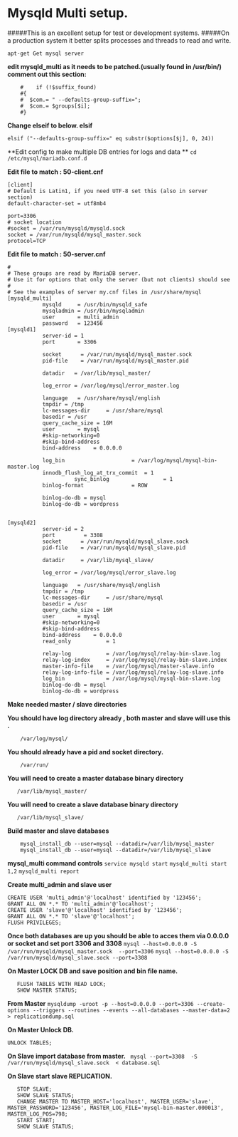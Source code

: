 # Mysqld Multi setup.

 #####This is an excellent setup for test or development systems.
 #####On a production system it better splits processes and threads to read and write.

```apt-get Get mysql server```

**edit mysqld_multi as it needs to be patched.(usually found in /usr/bin/)**
**comment out this section:**
```
    #    if (!$suffix_found)
    #{
    #  $com.= " --defaults-group-suffix=";
    #  $com.= $groups[$i];
    #}
```
**Change elseif to below. elsif**
```
elsif ("--defaults-group-suffix=" eq substr($options[$j], 0, 24))
```


**Edit config to make multiple DB entries for logs and data **
```cd  /etc/mysql/mariadb.conf.d```

**Edit file to match : 50-client.cnf**
```
[client]
# Default is Latin1, if you need UTF-8 set this (also in server section)
default-character-set = utf8mb4

port=3306
# socket location
#socket = /var/run/mysqld/mysqld.sock
socket = /var/run/mysqld/mysql_master.sock
protocol=TCP
```

**Edit file to match : 50-server.cnf**
```
#
# These groups are read by MariaDB server.
# Use it for options that only the server (but not clients) should see
#
# See the examples of server my.cnf files in /usr/share/mysql
[mysqld_multi]
           mysqld     = /usr/bin/mysqld_safe
           mysqladmin = /usr/bin/mysqladmin
           user       = multi_admin
           password   = 123456
[mysqld1]
           server-id = 1
           port       = 3306

           socket      = /var/run/mysqld/mysql_master.sock
           pid-file    = /var/run/mysqld/mysql_master.pid

           datadir   = /var/lib/mysql_master/

           log_error = /var/log/mysql/error_master.log

           language   = /usr/share/mysql/english
           tmpdir = /tmp
           lc-messages-dir     = /usr/share/mysql
           basedir = /usr
           query_cache_size = 16M
           user       = mysql
           #skip-networking=0
           #skip-bind-address
           bind-address    = 0.0.0.0

           log_bin                     = /var/log/mysql/mysql-bin-master.log
           innodb_flush_log_at_trx_commit  = 1
                     sync_binlog                 = 1
           binlog-format               = ROW

           binlog-do-db = mysql
           binlog-do-db = wordpress


[mysqld2]
           server-id = 2
           port         = 3308
           socket      = /var/run/mysqld/mysql_slave.sock
           pid-file    = /var/run/mysqld/mysql_slave.pid

           datadir     = /var/lib/mysql_slave/

           log_error = /var/log/mysql/error_slave.log

           language   = /usr/share/mysql/english
           tmpdir = /tmp
           lc-messages-dir     = /usr/share/mysql
           basedir = /usr
           query_cache_size = 16M
           user       = mysql
           #skip-networking=0
           #skip-bind-address
           bind-address    = 0.0.0.0
           read_only           = 1

           relay-log           = /var/log/mysql/relay-bin-slave.log
           relay-log-index     = /var/log/mysql/relay-bin-slave.index
           master-info-file    = /var/log/mysql/master-slave.info
           relay-log-info-file = /var/log/mysql/relay-log-slave.info
           log_bin             = /var/log/mysql/mysql-bin-slave.log
           binlog-do-db = mysql
           binlog-do-db = wordpress
```

**Make needed master / slave directories**

**You should have log directory already , both master and slave will use this .**
```
    /var/log/mysql/
```
**You should already have a pid and socket directory.**
```
    /var/run/
```
**You will need to create a master database binary directory**
```
   /var/lib/mysql_master/
```
**You will need to create a slave database binary directory**
```
   /var/lib/mysql_slave/
```

**Build master and slave databases**
```
    mysql_install_db --user=mysql --datadir=/var/lib/mysql_master
    mysql_install_db --user=mysql --datadir=/var/lib/mysql_slave
```
**mysql_multi command controls**
```service mysqld start```
```mysqld_multi start 1,2```
```mysqld_multi report```

**Create multi_admin and slave user**
```
CREATE USER 'multi_admin'@'localhost' identified by '123456';
GRANT ALL ON *.* TO 'multi_admin'@'localhost';
CREATE USER 'slave'@'localhost' identified by '123456';
GRANT ALL ON *.* TO 'slave'@'localhost';
FLUSH PRIVILEGES;
```

**Once both databases are up you should be able to acces them via 0.0.0.0 or socket and set port 3306 and 3308**
```mysql --host=0.0.0.0 -S /var/run/mysqld/mysql_master.sock  --port=3306```
```mysql --host=0.0.0.0 -S /var/run/mysqld/mysql_slave.sock --port=3308```

**On Master LOCK DB and save position and bin file name.**
```
   FLUSH TABLES WITH READ LOCK;
   SHOW MASTER STATUS;
```

**From Master**
```mysqldump -uroot -p --host=0.0.0.0 --port=3306 --create-options --triggers --routines --events --all-databases --master-data=2 > replicationdump.sql```

**On Master Unlock DB.**
```
UNLOCK TABLES;
```

**On Slave import database from master.**
``` mysql --port=3308  -S /var/run/mysqld/mysql_slave.sock  < database.sql```

**On Slave start slave REPLICATION.**
```
   STOP SLAVE;
   SHOW SLAVE STATUS; 
   CHANGE MASTER TO MASTER_HOST='localhost', MASTER_USER='slave', MASTER_PASSWORD='123456', MASTER_LOG_FILE='mysql-bin-master.000013', MASTER_LOG_POS=798;
   START START;
   SHOW SLAVE STATUS;
```




